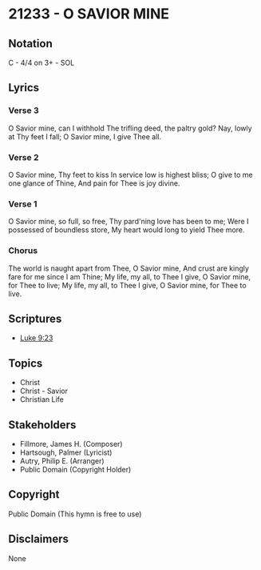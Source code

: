 # 21233 - O SAVIOR MINE

## Notation

C - 4/4 on 3+ - SOL

## Lyrics

### Verse 3

O Savior mine, can I withhold The trifling deed, the paltry gold? Nay, lowly at Thy feet I fall; O Savior mine, I give Thee all.

### Verse 2

O Savior mine, Thy feet to kiss In service low is highest bliss; O give to me one glance of Thine, And pain for Thee is joy divine. 

### Verse 1

O Savior mine, so full, so free, Thy pard'ning love has been to me; Were I possessed of boundless store, My heart would long to yield Thee more. 

### Chorus

The world is naught apart from Thee, O Savior mine, And crust are kingly fare for me since I am Thine; My life, my all, to Thee I give, O Savior mine, for Thee to live; My life, my all, to Thee I give, O Savior mine, for Thee to live.


## Scriptures

- [Luke 9:23](https://www.biblegateway.com/passage/?search=Luke%209%3A23)

## Topics

- Christ
- Christ - Savior
- Christian Life

## Stakeholders

- Fillmore, James H. (Composer)
- Hartsough, Palmer (Lyricist)
- Autry, Philip E. (Arranger)
- Public Domain (Copyright Holder)

## Copyright

Public Domain
(This hymn is free to use)

## Disclaimers

None

